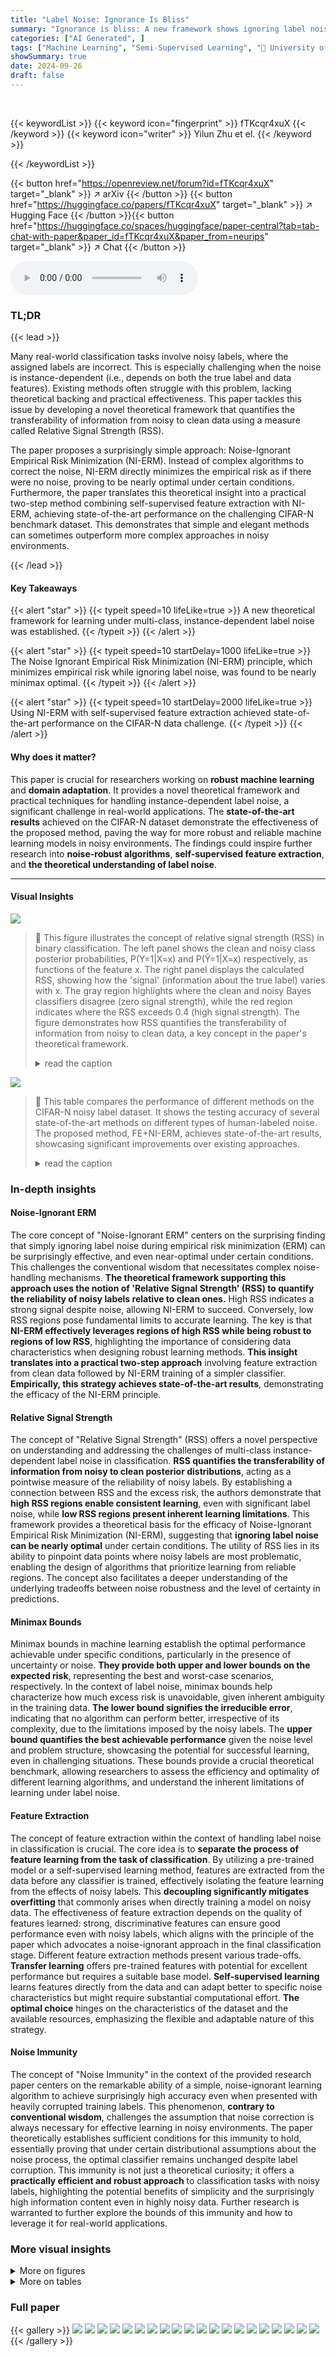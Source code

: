 ```yaml
---
title: "Label Noise: Ignorance Is Bliss"
summary: "Ignorance is bliss: A new framework shows ignoring label noise in multi-class classification can achieve state-of-the-art performance, especially when using self-supervised feature extraction."
categories: ["AI Generated", ]
tags: ["Machine Learning", "Semi-Supervised Learning", "🏢 University of Michigan",]
showSummary: true
date: 2024-09-26
draft: false
---
```


<br>

{{< keywordList >}}
{{< keyword icon="fingerprint" >}} fTKcqr4xuX {{< /keyword >}}
{{< keyword icon="writer" >}} Yilun Zhu et el. {{< /keyword >}}
 
{{< /keywordList >}}

{{< button href="https://openreview.net/forum?id=fTKcqr4xuX" target="_blank" >}}
↗ arXiv
{{< /button >}}
{{< button href="https://huggingface.co/papers/fTKcqr4xuX" target="_blank" >}}
↗ Hugging Face
{{< /button >}}{{< button href="https://huggingface.co/spaces/huggingface/paper-central?tab=tab-chat-with-paper&paper_id=fTKcqr4xuX&paper_from=neurips" target="_blank" >}}
↗ Chat
{{< /button >}}




<audio controls>
    <source src="https://ai-paper-reviewer.com/fTKcqr4xuX/podcast.wav" type="audio/wav">
    Your browser does not support the audio element.
</audio>


### TL;DR


{{< lead >}}

Many real-world classification tasks involve noisy labels, where the assigned labels are incorrect. This is especially challenging when the noise is instance-dependent (i.e., depends on both the true label and data features).  Existing methods often struggle with this problem, lacking theoretical backing and practical effectiveness. This paper tackles this issue by developing a novel theoretical framework that quantifies the transferability of information from noisy to clean data using a measure called Relative Signal Strength (RSS). 

The paper proposes a surprisingly simple approach: Noise-Ignorant Empirical Risk Minimization (NI-ERM). Instead of complex algorithms to correct the noise, NI-ERM directly minimizes the empirical risk as if there were no noise, proving to be nearly optimal under certain conditions.  Furthermore, the paper translates this theoretical insight into a practical two-step method combining self-supervised feature extraction with NI-ERM, achieving state-of-the-art performance on the challenging CIFAR-N benchmark dataset. This demonstrates that simple and elegant methods can sometimes outperform more complex approaches in noisy environments.

{{< /lead >}}


#### Key Takeaways

{{< alert "star" >}}
{{< typeit speed=10 lifeLike=true >}} A new theoretical framework for learning under multi-class, instance-dependent label noise was established. {{< /typeit >}}
{{< /alert >}}

{{< alert "star" >}}
{{< typeit speed=10 startDelay=1000 lifeLike=true >}} The Noise Ignorant Empirical Risk Minimization (NI-ERM) principle, which minimizes empirical risk while ignoring label noise, was found to be nearly minimax optimal. {{< /typeit >}}
{{< /alert >}}

{{< alert "star" >}}
{{< typeit speed=10 startDelay=2000 lifeLike=true >}} Using NI-ERM with self-supervised feature extraction achieved state-of-the-art performance on the CIFAR-N data challenge. {{< /typeit >}}
{{< /alert >}}

#### Why does it matter?
This paper is crucial for researchers working on **robust machine learning** and **domain adaptation**.  It provides a novel theoretical framework and practical techniques for handling instance-dependent label noise, a significant challenge in real-world applications. The **state-of-the-art results** achieved on the CIFAR-N dataset demonstrate the effectiveness of the proposed method, paving the way for more robust and reliable machine learning models in noisy environments. The findings could inspire further research into **noise-robust algorithms**, **self-supervised feature extraction**, and **the theoretical understanding of label noise**. 

------
#### Visual Insights



![](https://ai-paper-reviewer.com/fTKcqr4xuX/figures_4_1.jpg)

> 🔼 This figure illustrates the concept of relative signal strength (RSS) in binary classification.  The left panel shows the clean and noisy class posterior probabilities, P(Y=1|X=x) and P(Ỹ=1|X=x) respectively, as functions of the feature x. The right panel displays the calculated RSS, showing how the 'signal' (information about the true label) varies with x.  The gray region highlights where the clean and noisy Bayes classifiers disagree (zero signal strength), while the red region indicates where the RSS exceeds 0.4 (high signal strength). The figure demonstrates how RSS quantifies the transferability of information from noisy to clean data, a key concept in the paper's theoretical framework.
> <details>
> <summary>read the caption</summary>
> Figure 1: Illustration of relative signal strength for binary classification. Left: clean and noisy posteriors [η(x)]₁ = P (Y = 1|X = x) and [ῆ(x)]₁ = P(Ỹ = 1|X = x). Right: relative signal strength corresponding to these posteriors. The gray region, x ∈ (0, 5), is where the true and noisy Bayes classifiers differ, and is also the zero signal region X \ A₀. The red region is A₀.₄, where the RSS is > 0.4. Note that as x ↑ 0, M(x; η, ῆ) ↑ ∞, which occurs since [η(x)]₁ ↑ 1/2, while [ῆ]₁ is far from 1/2. For x → 0+, the predicted labels under η and ῆ disagree, and the RSS crashes to 0.
> </details>





![](https://ai-paper-reviewer.com/fTKcqr4xuX/tables_9_1.jpg)

> 🔼 This table compares the performance of different methods on the CIFAR-N noisy label dataset.  It shows the testing accuracy of several state-of-the-art methods on different types of human-labeled noise. The proposed method, FE+NI-ERM, achieves state-of-the-art results, showcasing significant improvements over existing approaches.
> <details>
> <summary>read the caption</summary>
> Table 1: Performance comparison with CIFAR-N leaderboard (http://noisylabels.com/) in terms of testing accuracy. “Aggre”, “Rand1”, . . . , “Noisy” denote various types of human label noise. We compare with four methods that covers the top three performance for all noise categories: ProMix [Xiao et al., 2023], ILL [Chen et al., 2023], PLS [Albert et al., 2023] and DivideMix [Li et al., 2020]. Our approach, a Noise Ignorant linear model trained on features extracted by the self-supervised foundation model DINOv2 [Oquab et al., 2023] achieves new state-of-the-art results, highlighted in bold. We employed Python’s sklearn logistic regression and cross-validation functions without data augmentation; the results are deterministic and directly reproducible.
> </details>





### In-depth insights


#### Noise-Ignorant ERM
The core concept of "Noise-Ignorant ERM" centers on the surprising finding that simply ignoring label noise during empirical risk minimization (ERM) can be surprisingly effective, and even near-optimal under certain conditions.  This challenges the conventional wisdom that necessitates complex noise-handling mechanisms. **The theoretical framework supporting this approach uses the notion of 'Relative Signal Strength' (RSS) to quantify the reliability of noisy labels relative to clean ones.**  High RSS indicates a strong signal despite noise, allowing NI-ERM to succeed.  Conversely, low RSS regions pose fundamental limits to accurate learning.  The key is that **NI-ERM effectively leverages regions of high RSS while being robust to regions of low RSS**, highlighting the importance of considering data characteristics when designing robust learning methods. **This insight translates into a practical two-step approach** involving feature extraction from clean data followed by NI-ERM training of a simpler classifier.  **Empirically, this strategy achieves state-of-the-art results**, demonstrating the efficacy of the NI-ERM principle.

#### Relative Signal Strength
The concept of "Relative Signal Strength" (RSS) offers a novel perspective on understanding and addressing the challenges of multi-class instance-dependent label noise in classification.  **RSS quantifies the transferability of information from noisy to clean posterior distributions**, acting as a pointwise measure of the reliability of noisy labels.  By establishing a connection between RSS and the excess risk, the authors demonstrate that **high RSS regions enable consistent learning**, even with significant label noise, while **low RSS regions present inherent learning limitations**. This framework provides a theoretical basis for the efficacy of Noise-Ignorant Empirical Risk Minimization (NI-ERM), suggesting that **ignoring label noise can be nearly optimal** under certain conditions.  The utility of RSS lies in its ability to pinpoint data points where noisy labels are most problematic, enabling the design of algorithms that prioritize learning from reliable regions. The concept also facilitates a deeper understanding of the underlying tradeoffs between noise robustness and the level of certainty in predictions.

#### Minimax Bounds
Minimax bounds in machine learning establish the optimal performance achievable under specific conditions, particularly in the presence of uncertainty or noise.  **They provide both upper and lower bounds on the expected risk**, representing the best and worst-case scenarios, respectively.  In the context of label noise, minimax bounds help characterize how much excess risk is unavoidable, given inherent ambiguity in the training data. **The lower bound signifies the irreducible error**, indicating that no algorithm can perform better, irrespective of its complexity, due to the limitations imposed by the noisy labels. The **upper bound quantifies the best achievable performance** given the noise level and problem structure, showcasing the potential for successful learning, even in challenging situations. These bounds provide a crucial theoretical benchmark, allowing researchers to assess the efficiency and optimality of different learning algorithms, and understand the inherent limitations of learning under label noise.

#### Feature Extraction
The concept of feature extraction within the context of handling label noise in classification is crucial.  The core idea is to **separate the process of feature learning from the task of classification**.  By utilizing a pre-trained model or a self-supervised learning method, features are extracted from the data before any classifier is trained, effectively isolating the feature learning from the effects of noisy labels.  This **decoupling significantly mitigates overfitting** that commonly arises when directly training a model on noisy data. The effectiveness of feature extraction depends on the quality of features learned: strong, discriminative features can ensure good performance even with noisy labels, which aligns with the principle of the paper which advocates a noise-ignorant approach in the final classification stage.  Different feature extraction methods present various trade-offs.  **Transfer learning** offers pre-trained features with potential for excellent performance but requires a suitable base model.  **Self-supervised learning** learns features directly from the data and can adapt better to specific noise characteristics but might require substantial computational effort.  **The optimal choice** hinges on the characteristics of the dataset and the available resources, emphasizing the flexible and adaptable nature of this strategy.

#### Noise Immunity
The concept of "Noise Immunity" in the context of the provided research paper centers on the remarkable ability of a simple, noise-ignorant learning algorithm to achieve surprisingly high accuracy even when presented with heavily corrupted training labels. This phenomenon, **contrary to conventional wisdom**, challenges the assumption that noise correction is always necessary for effective learning in noisy environments. The paper theoretically establishes sufficient conditions for this immunity to hold, essentially proving that under certain distributional assumptions about the noise process, the optimal classifier remains unchanged despite label corruption.  This immunity is not just a theoretical curiosity; it offers a **practically efficient and robust approach** to classification tasks with noisy labels, highlighting the potential benefits of simplicity and the surprisingly high information content even in highly noisy data.  Further research is warranted to further explore the bounds of this immunity and how to leverage it for real-world applications.


### More visual insights

<details>
<summary>More on figures
</summary>


![](https://ai-paper-reviewer.com/fTKcqr4xuX/figures_7_1.jpg)

> 🔼 The figure illustrates the concept of relative signal strength (RSS) in binary classification. The left panel shows the clean and noisy class posterior probabilities as a function of the input feature x. The right panel displays the corresponding RSS values. The gray region represents the area where clean and noisy Bayes classifiers differ (zero RSS), while the red region highlights where RSS exceeds 0.4.
> <details>
> <summary>read the caption</summary>
> Figure 1: Illustration of relative signal strength for binary classification. Left: clean and noisy posteriors [η(x)]₁ = P (Y = 1|X = x) and [ῆ(x)]₁ = P(Ỹ = 1|X = x). Right: relative signal strength corresponding to these posteriors. The gray region, x ∈ (0,5), is where the true and noisy Bayes classifiers differ, and is also the zero signal region X \ A₀. The red region is A₀.₄, where the RSS is > 0.4. Note that as x ↑ 0, Μ(x; η, ῆ) ↑ ∞, which occurs since [η(x)]₁ ↑ 1/2, while [ῆ]₁ is far from 1/2. For x → 0+, the predicted labels under η and ῆ disagree, and the RSS crashes to 0.
> </details>



![](https://ai-paper-reviewer.com/fTKcqr4xuX/figures_7_2.jpg)

> 🔼 This figure shows the results of data simulations to verify the theoretical concept of noise immunity. Two experiments are conducted: one with binary classification and another with 10-class classification, both using symmetric label noise.  The x-axis represents the noise rate, which is the probability that the noisy label Ỹ is different from the true label Y. The y-axis represents the testing accuracy. The results show a sharp drop in accuracy when the noise rate exceeds a threshold (0.5 for binary and 0.9 for 10-class), confirming the theoretical prediction of noise immunity.
> <details>
> <summary>read the caption</summary>
> Figure 2: Data simulation that verifies noise immunity. For binary, the turning point is at noise rate P(Ỹ ≠ Y) = 0.5. For 10-class, the turning point is at P(Ỹ ≠ Y) = 0.9.
> </details>



![](https://ai-paper-reviewer.com/fTKcqr4xuX/figures_8_1.jpg)

> 🔼 The figure shows the performance comparison of different models on CIFAR-10 with synthetic and realistic label noise.  A linear model is used on top of different feature extractors, showing that using pre-trained models (transfer learning or self-supervised learning) significantly improves performance, especially with high noise levels, while training a deep network directly on noisy data leads to overfitting. 
> <details>
> <summary>read the caption</summary>
> Figure 3: A linear model trained on features obtained from either transfer learning (pretrained ResNet-50 on ImageNet [He et al., 2016]), self-supervised learning (ResNet-50 trained on CIFAR-10 images with contrastive loss [Chen et al., 2020]), or a pretrained self-supervised foundation model DINOv2 [Oquab et al., 2023] significantly boosts the performance of the original linear model. In contrast, full training of a ResNet-50 leads to overfitting.
> </details>



![](https://ai-paper-reviewer.com/fTKcqr4xuX/figures_8_2.jpg)

> 🔼 This figure shows the results of experiments conducted to evaluate the performance of different methods for learning with noisy labels on the CIFAR-10 dataset.  The methods compared include using a linear model trained on top of features extracted by transfer learning, self-supervised learning, and a pretrained self-supervised model (DINOv2).  The figure highlights that using a linear classifier on top of pre-trained feature extractors leads to significantly improved robustness to noisy labels compared to training a ResNet-50 end-to-end.
> <details>
> <summary>read the caption</summary>
> Figure 3: A linear model trained on features obtained from either transfer learning (pretrained ResNet-50 on ImageNet [He et al., 2016]), self-supervised learning (ResNet-50 trained on CIFAR-10 images with contrastive loss [Chen et al., 2020]), or a pretrained self-supervised foundation model DINOv2 [Oquab et al., 2023] significantly boosts the performance of the original linear model. In contrast, full training of a ResNet-50 leads to overfitting.
> </details>



![](https://ai-paper-reviewer.com/fTKcqr4xuX/figures_9_1.jpg)

> 🔼 This figure illustrates the concept of relative signal strength (RSS) in binary classification.  The left panel shows the clean and noisy class posterior probabilities, P(Y=1|X=x) and P(Ỹ=1|X=x) respectively, as functions of the feature x.  The right panel plots the RSS, which quantifies the difference between the clean and noisy posteriors.  The gray region highlights where the clean and noisy Bayes classifiers disagree (zero RSS), while the red region shows where the RSS exceeds 0.4. The figure demonstrates how the RSS can be infinite when the clean posterior is close to 0.5 but the noisy posterior is far from 0.5, and how the RSS drops to zero when the Bayes classifiers disagree.
> <details>
> <summary>read the caption</summary>
> Figure 1: Illustration of relative signal strength for binary classification. Left: clean and noisy posteriors [n(x)]₁ = P (Y = 1|X = x) and [ῆ(x)]₁ = P(Ỹ = 1|X = x). Right: relative signal strength corresponding to these posteriors. The gray region, x ∈ (0,5), is where the true and noisy Bayes classifiers differ, and is also the zero signal region X \ A₀. The red region is A₀.₄, where the RSS is > 0.4. Note that as x ↑ 0, M(x; η, ῆ) ↑ ∞, which occurs since [n(x)]₁ ↑ 1/2, while [ῆ]₁ is far from 1/2. For x → 0+, the predicted labels under η and ῆ disagree, and the RSS crashes to 0.
> </details>



![](https://ai-paper-reviewer.com/fTKcqr4xuX/figures_31_1.jpg)

> 🔼 This figure illustrates the concept of relative signal strength (RSS) in binary classification.  The left panel shows the clean and noisy class posterior probabilities (P(Y=1|X=x) and P(Ỹ=1|X=x) respectively) as functions of the feature x.  The right panel plots the corresponding RSS values.  The gray region highlights where the clean and noisy Bayes classifiers disagree (zero RSS), while the red region shows where the RSS is above 0.4. The figure demonstrates how RSS quantifies the amount of signal (information about the true label) present in the noisy label, relative to the clean label.
> <details>
> <summary>read the caption</summary>
> Figure 1: Illustration of relative signal strength for binary classification. Left: clean and noisy posteriors [n(x)]₁ = P (Y = 1|X = x) and [ῆ(x)]₁ = P(Y = 1|X = x). Right: relative signal strength corresponding to these posteriors. The gray region, x ∈ (0,5), is where the true and noisy Bayes classifiers differ, and is also the zero signal region X \ A₀. The red region is A₀.₄, where the RSS is > 0.4. Note that as x ↑ 0, M(x; η, ῆ) ↑ ∞, which occurs since [η(x)]₁ ↑ 1/2, while [ῆ]₁ is far from 1/2. For x → 0+, the predicted labels under η and ῆ disagree, and the RSS crashes to 0.
> </details>



</details>




<details>
<summary>More on tables
</summary>


![](https://ai-paper-reviewer.com/fTKcqr4xuX/tables_32_1.jpg)
> 🔼 This table compares the performance of different methods on the CIFAR-N dataset. It shows the testing accuracy of various methods on different types of human label noise, including the proposed method. The proposed method is a Noise Ignorant linear model trained on DINOv2 features and achieves state-of-the-art results.
> <details>
> <summary>read the caption</summary>
> Table 1: Performance comparison with CIFAR-N leaderboard (http://noisylabels.com/) in terms of testing accuracy. 'Aggre', 'Rand1', ..., 'Noisy' denote various types of human label noise. We compare with four methods that covers the top three performance for all noise categories: ProMix [Xiao et al., 2023], ILL [Chen et al., 2023], PLS [Albert et al., 2023] and DivideMix [Li et al., 2020]. Our approach, a Noise Ignorant linear model trained on features extracted by the self-supervised foundation model DINOv2 [Oquab et al., 2023] achieves new state-of-the-art results, highlighted in bold. We employed Python's sklearn logistic regression and cross-validation functions without data augmentation; the results are deterministic and directly reproducible.
> </details>

![](https://ai-paper-reviewer.com/fTKcqr4xuX/tables_32_2.jpg)
> 🔼 This table compares the performance of the proposed method (FE+NI-ERM) with other state-of-the-art methods on the CIFAR-N dataset. It shows the test accuracy for different noise types and highlights the superior performance of the proposed method. Note that the results are deterministic and reproducible.
> <details>
> <summary>read the caption</summary>
> Table 1: Performance comparison with CIFAR-N leaderboard (http://noisylabels.com/) in terms of testing accuracy. 'Aggre', 'Rand1', ..., 'Noisy' denote various types of human label noise. We compare with four methods that covers the top three performance for all noise categories: ProMix [Xiao et al., 2023], ILL [Chen et al., 2023], PLS [Albert et al., 2023] and DivideMix [Li et al., 2020]. Our approach, a Noise Ignorant linear model trained on features extracted by the self-supervised foundation model DINOv2 [Oquab et al., 2023] achieves new state-of-the-art results, highlighted in bold. We employed Python's sklearn logistic regression and cross-validation functions without data augmentation; the results are deterministic and directly reproducible.
> </details>

![](https://ai-paper-reviewer.com/fTKcqr4xuX/tables_33_1.jpg)
> 🔼 This table compares the performance of different methods on the CIFAR-N dataset, focusing on testing accuracy. It includes various types of human label noise and compares the proposed method (Noise Ignorant linear model using DINOv2 features) with four state-of-the-art methods (ProMix, ILL, PLS, and DivideMix). The results show that the proposed method achieves state-of-the-art performance and are deterministic, reproducible.
> <details>
> <summary>read the caption</summary>
> Table 1: Performance comparison with CIFAR-N leaderboard (http://noisylabels.com/) in terms of testing accuracy. 'Aggre', 'Rand1', ..., 'Noisy' denote various types of human label noise. We compare with four methods that covers the top three performance for all noise categories: ProMix [Xiao et al., 2023], ILL [Chen et al., 2023], PLS [Albert et al., 2023] and DivideMix [Li et al., 2020]. Our approach, a Noise Ignorant linear model trained on features extracted by the self-supervised foundation model DINOv2 [Oquab et al., 2023] achieves new state-of-the-art results, highlighted in bold. We employed Python's sklearn logistic regression and cross-validation functions without data augmentation; the results are deterministic and directly reproducible.
> </details>

![](https://ai-paper-reviewer.com/fTKcqr4xuX/tables_33_2.jpg)
> 🔼 This table compares the performance of different methods on the CIFAR-N dataset, a benchmark for noisy label classification.  The methods compared include state-of-the-art techniques and the proposed FE+NI-ERM approach. The table shows the accuracy of each method on various types of human-labeled noise. The proposed method, using a Noise Ignorant linear model with DINOv2 features, achieves state-of-the-art performance.
> <details>
> <summary>read the caption</summary>
> Table 1: Performance comparison with CIFAR-N leaderboard (http://noisylabels.com/) in terms of testing accuracy. 'Aggre', 'Rand1', ..., 'Noisy' denote various types of human label noise. We compare with four methods that covers the top three performance for all noise categories: ProMix [Xiao et al., 2023], ILL [Chen et al., 2023], PLS [Albert et al., 2023] and DivideMix [Li et al., 2020]. Our approach, a Noise Ignorant linear model trained on features extracted by the self-supervised foundation model DINOv2 [Oquab et al., 2023] achieves new state-of-the-art results, highlighted in bold. We employed Python's sklearn logistic regression and cross-validation functions without data augmentation; the results are deterministic and directly reproducible.
> </details>

![](https://ai-paper-reviewer.com/fTKcqr4xuX/tables_34_1.jpg)
> 🔼 This table compares the performance of different methods on the CIFAR-N dataset, including the proposed approach.  The results are presented as testing accuracy under various types of human-generated label noise. The proposed method (FE+NI-ERM using DINOv2 features) achieves state-of-the-art results. 
> <details>
> <summary>read the caption</summary>
> Table 1: Performance comparison with CIFAR-N leaderboard (http://noisylabels.com/) in terms of testing accuracy. 'Aggre', 'Rand1', ..., 'Noisy' denote various types of human label noise. We compare with four methods that covers the top three performance for all noise categories: ProMix [Xiao et al., 2023], ILL [Chen et al., 2023], PLS [Albert et al., 2023] and DivideMix [Li et al., 2020]. Our approach, a Noise Ignorant linear model trained on features extracted by the self-supervised foundation model DINOv2 [Oquab et al., 2023] achieves new state-of-the-art results, highlighted in bold. We employed Python's sklearn logistic regression and cross-validation functions without data augmentation; the results are deterministic and directly reproducible.
> </details>

![](https://ai-paper-reviewer.com/fTKcqr4xuX/tables_34_2.jpg)
> 🔼 This table compares the performance of different methods on the CIFAR-N dataset which is a benchmark for noisy label problems. The methods are compared in terms of testing accuracy for different types of human-generated label noise. The proposed method (FE+NI-ERM) achieves state-of-the-art results by using a noise-ignorant linear model trained on features extracted by DINOv2, a self-supervised foundation model. The results are deterministic due to not using data augmentation.
> <details>
> <summary>read the caption</summary>
> Table 1: Performance comparison with CIFAR-N leaderboard (http://noisylabels.com/) in terms of testing accuracy. 'Aggre', 'Rand1', ..., 'Noisy' denote various types of human label noise. We compare with four methods that covers the top three performance for all noise categories: ProMix [Xiao et al., 2023], ILL [Chen et al., 2023], PLS [Albert et al., 2023] and DivideMix [Li et al., 2020]. Our approach, a Noise Ignorant linear model trained on features extracted by the self-supervised foundation model DINOv2 [Oquab et al., 2023] achieves new state-of-the-art results, highlighted in bold. We employed Python's sklearn logistic regression and cross-validation functions without data augmentation; the results are deterministic and directly reproducible.
> </details>

</details>




### Full paper

{{< gallery >}}
<img src="https://ai-paper-reviewer.com/fTKcqr4xuX/1.png" class="grid-w50 md:grid-w33 xl:grid-w25" />
<img src="https://ai-paper-reviewer.com/fTKcqr4xuX/2.png" class="grid-w50 md:grid-w33 xl:grid-w25" />
<img src="https://ai-paper-reviewer.com/fTKcqr4xuX/3.png" class="grid-w50 md:grid-w33 xl:grid-w25" />
<img src="https://ai-paper-reviewer.com/fTKcqr4xuX/4.png" class="grid-w50 md:grid-w33 xl:grid-w25" />
<img src="https://ai-paper-reviewer.com/fTKcqr4xuX/5.png" class="grid-w50 md:grid-w33 xl:grid-w25" />
<img src="https://ai-paper-reviewer.com/fTKcqr4xuX/6.png" class="grid-w50 md:grid-w33 xl:grid-w25" />
<img src="https://ai-paper-reviewer.com/fTKcqr4xuX/7.png" class="grid-w50 md:grid-w33 xl:grid-w25" />
<img src="https://ai-paper-reviewer.com/fTKcqr4xuX/8.png" class="grid-w50 md:grid-w33 xl:grid-w25" />
<img src="https://ai-paper-reviewer.com/fTKcqr4xuX/9.png" class="grid-w50 md:grid-w33 xl:grid-w25" />
<img src="https://ai-paper-reviewer.com/fTKcqr4xuX/10.png" class="grid-w50 md:grid-w33 xl:grid-w25" />
<img src="https://ai-paper-reviewer.com/fTKcqr4xuX/11.png" class="grid-w50 md:grid-w33 xl:grid-w25" />
<img src="https://ai-paper-reviewer.com/fTKcqr4xuX/12.png" class="grid-w50 md:grid-w33 xl:grid-w25" />
<img src="https://ai-paper-reviewer.com/fTKcqr4xuX/13.png" class="grid-w50 md:grid-w33 xl:grid-w25" />
<img src="https://ai-paper-reviewer.com/fTKcqr4xuX/14.png" class="grid-w50 md:grid-w33 xl:grid-w25" />
<img src="https://ai-paper-reviewer.com/fTKcqr4xuX/15.png" class="grid-w50 md:grid-w33 xl:grid-w25" />
<img src="https://ai-paper-reviewer.com/fTKcqr4xuX/16.png" class="grid-w50 md:grid-w33 xl:grid-w25" />
<img src="https://ai-paper-reviewer.com/fTKcqr4xuX/17.png" class="grid-w50 md:grid-w33 xl:grid-w25" />
<img src="https://ai-paper-reviewer.com/fTKcqr4xuX/18.png" class="grid-w50 md:grid-w33 xl:grid-w25" />
<img src="https://ai-paper-reviewer.com/fTKcqr4xuX/19.png" class="grid-w50 md:grid-w33 xl:grid-w25" />
<img src="https://ai-paper-reviewer.com/fTKcqr4xuX/20.png" class="grid-w50 md:grid-w33 xl:grid-w25" />
{{< /gallery >}}